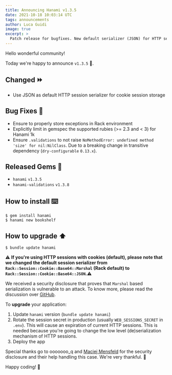 ```yaml
---
title: Announcing Hanami v1.3.5
date: 2021-10-18 10:03:14 UTC
tags: announcements
author: Luca Guidi
image: true
excerpt: >
  Patch release for bugfixes. New default serializer (JSON) for HTTP session Cookies storage.
---
```


Hello wonderful community!

Today we're happy to announce `v1.3.5` 🙌.

## Changed ⏩

- Use JSON as default HTTP session serializer for cookie session storage

## Bug Fixes 🐞

- Ensure to properly store exceptions in Rack environment
- Explicitly limit in gemspec the supported rubies (>= 2.3 and < 3) for Hanami 1k
- Ensure `.validations` to not raise `NoMethodError: undefined method 'size' for nil:NilClass`. Due to a breaking change in transitive dependency (`dry-configurable` `0.13.x`).

## Released Gems 💎

- `hanami` `v1.3.5`
- `hanami-validations` `v1.3.8`

## How to install ⌨️

```shell
$ gem install hanami
$ hanami new bookshelf
```

## How to upgrade ⬆

```shell
$ bundle update hanami
```

⚠️ **If you're using HTTP sessions with cookies (default), please note that we changed the default session serializer from `Rack::Session::Cookie::Base64::Marshal` (Rack default) to `Rack::Session::Cookie::Base64::JSON`.**⚠️

We received a security disclosure that proves that `Marshal` based serialization is vulnerable to an attack.
To know more, please read the discussion over [GitHub](https://github.com/hanami/hanami/pull/1127).

To **upgrade** your application:

1. Update `hanami` version (`bundle update hanami`)
2. Rotate the session secret in production (usually `WEB_SESSIONS_SECRET` in `.env`). This will cause an expiration of current HTTP sessions. This is needed because you're going to change the low level (de)serialization mechanism of HTTP sessions.
3. Deploy the app

Special thanks go to ooooooo_q and [Maciej Mensfeld](https://github.com/mensfeld) for the security disclosure and their help handling this case.
We're very thankful. 🙏

Happy coding! 🌸

